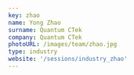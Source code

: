 ```yaml
---
key: zhao
name: Yong Zhao
surname: Quantum CTek
company: Quantum CTek
photoURL: /images/team/zhao.jpg
type: industry
website: '/sessions/industry_zhao'
---
```

